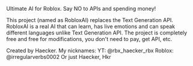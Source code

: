 Ultimate AI for Roblox. Say NO to APIs and spending money!

This project (named as RobloxAI) replaces the Text Generation API. RobloxAI is a real AI that can learn, has live emotions and can speak different languages unlike Text Generation API. 
The project is completely free and free for modifications, you don't need to pay, get API, etc.

Created by Haecker. My nicknames:
YT: @rbx_haecker_rbx
Roblox: @irregularverbs0002
Or just Haecker, Hkr

